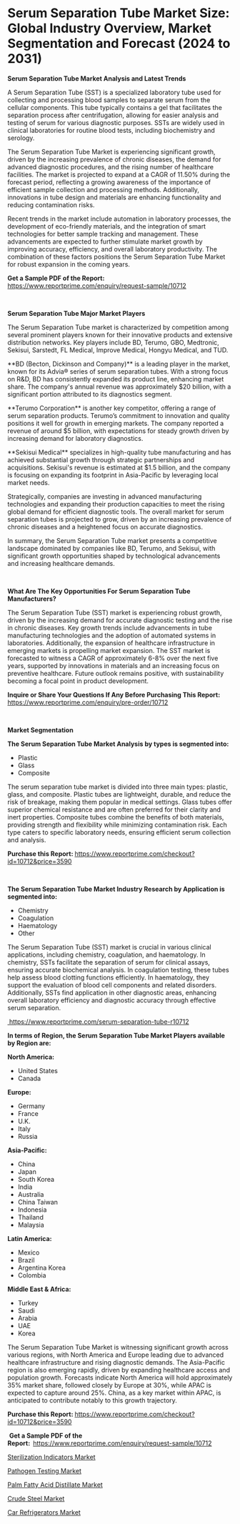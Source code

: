 <p><h1>Serum Separation Tube Market Size: Global Industry Overview, Market Segmentation and Forecast (2024 to 2031)</h1></p><p><strong>Serum Separation Tube Market Analysis and Latest Trends</strong></p>
<p><p>A Serum Separation Tube (SST) is a specialized laboratory tube used for collecting and processing blood samples to separate serum from the cellular components. This tube typically contains a gel that facilitates the separation process after centrifugation, allowing for easier analysis and testing of serum for various diagnostic purposes. SSTs are widely used in clinical laboratories for routine blood tests, including biochemistry and serology.</p><p>The Serum Separation Tube Market is experiencing significant growth, driven by the increasing prevalence of chronic diseases, the demand for advanced diagnostic procedures, and the rising number of healthcare facilities. The market is projected to expand at a CAGR of 11.50% during the forecast period, reflecting a growing awareness of the importance of efficient sample collection and processing methods. Additionally, innovations in tube design and materials are enhancing functionality and reducing contamination risks.</p><p>Recent trends in the market include automation in laboratory processes, the development of eco-friendly materials, and the integration of smart technologies for better sample tracking and management. These advancements are expected to further stimulate market growth by improving accuracy, efficiency, and overall laboratory productivity. The combination of these factors positions the Serum Separation Tube Market for robust expansion in the coming years.</p></p>
<p><strong>Get a Sample PDF of the Report:&nbsp;</strong> <a href="https://www.reportprime.com/enquiry/request-sample/10712?utm_campaign=2016&utm_medium=2&utm_source=Github&utm_content=ia&utm_term=25122024&utm_id=serum-separation-tube">https://www.reportprime.com/enquiry/request-sample/10712</a></p>
<p>&nbsp;</p>
<p><strong>Serum Separation Tube Major Market Players</strong></p>
<p><p>The Serum Separation Tube market is characterized by competition among several prominent players known for their innovative products and extensive distribution networks. Key players include BD, Terumo, GBO, Medtronic, Sekisui, Sarstedt, FL Medical, Improve Medical, Hongyu Medical, and TUD.</p><p>**BD (Becton, Dickinson and Company)** is a leading player in the market, known for its Advia® series of serum separation tubes. With a strong focus on R&D, BD has consistently expanded its product line, enhancing market share. The company's annual revenue was approximately $20 billion, with a significant portion attributed to its diagnostics segment.</p><p>**Terumo Corporation** is another key competitor, offering a range of serum separation products. Terumo’s commitment to innovation and quality positions it well for growth in emerging markets. The company reported a revenue of around $5 billion, with expectations for steady growth driven by increasing demand for laboratory diagnostics.</p><p>**Sekisui Medical** specializes in high-quality tube manufacturing and has achieved substantial growth through strategic partnerships and acquisitions. Sekisui's revenue is estimated at $1.5 billion, and the company is focusing on expanding its footprint in Asia-Pacific by leveraging local market needs.</p><p>Strategically, companies are investing in advanced manufacturing technologies and expanding their production capacities to meet the rising global demand for efficient diagnostic tools. The overall market for serum separation tubes is projected to grow, driven by an increasing prevalence of chronic diseases and a heightened focus on accurate diagnostics.</p><p>In summary, the Serum Separation Tube market presents a competitive landscape dominated by companies like BD, Terumo, and Sekisui, with significant growth opportunities shaped by technological advancements and increasing healthcare demands.</p></p>
<p>&nbsp;</p>
<p><strong>What Are The Key Opportunities For Serum Separation Tube Manufacturers?</strong></p>
<p><p>The Serum Separation Tube (SST) market is experiencing robust growth, driven by the increasing demand for accurate diagnostic testing and the rise in chronic diseases. Key growth trends include advancements in tube manufacturing technologies and the adoption of automated systems in laboratories. Additionally, the expansion of healthcare infrastructure in emerging markets is propelling market expansion. The SST market is forecasted to witness a CAGR of approximately 6-8% over the next five years, supported by innovations in materials and an increasing focus on preventive healthcare. Future outlook remains positive, with sustainability becoming a focal point in product development.</p></p>
<p><strong>Inquire or Share Your Questions If Any Before Purchasing This Report:</strong> <a href="https://www.reportprime.com/enquiry/pre-order/10712?utm_campaign=2016&utm_medium=2&utm_source=Github&utm_content=ia&utm_term=25122024&utm_id=serum-separation-tube">https://www.reportprime.com/enquiry/pre-order/10712</a></p>
<p>&nbsp;</p>
<p><strong>Market Segmentation</strong></p>
<p><strong>The Serum Separation Tube Market Analysis by types is segmented into:</strong></p>
<p><ul><li>Plastic</li><li>Glass</li><li>Composite</li></ul></p>
<p><p>The serum separation tube market is divided into three main types: plastic, glass, and composite. Plastic tubes are lightweight, durable, and reduce the risk of breakage, making them popular in medical settings. Glass tubes offer superior chemical resistance and are often preferred for their clarity and inert properties. Composite tubes combine the benefits of both materials, providing strength and flexibility while minimizing contamination risk. Each type caters to specific laboratory needs, ensuring efficient serum collection and analysis.</p></p>
<p><strong>Purchase this Report:&nbsp;</strong><a href="https://www.reportprime.com/checkout?id=10712&price=3590&utm_campaign=2016&utm_medium=2&utm_source=Github&utm_content=ia&utm_term=25122024&utm_id=serum-separation-tube">https://www.reportprime.com/checkout?id=10712&price=3590</a></p>
<p>&nbsp;</p>
<p><strong>The Serum Separation Tube Market Industry Research by Application is segmented into:</strong></p>
<p><ul><li>Chemistry</li><li>Coagulation</li><li>Haematology</li><li>Other</li></ul></p>
<p><p>The Serum Separation Tube (SST) market is crucial in various clinical applications, including chemistry, coagulation, and haematology. In chemistry, SSTs facilitate the separation of serum for clinical assays, ensuring accurate biochemical analysis. In coagulation testing, these tubes help assess blood clotting functions efficiently. In haematology, they support the evaluation of blood cell components and related disorders. Additionally, SSTs find application in other diagnostic areas, enhancing overall laboratory efficiency and diagnostic accuracy through effective serum separation.</p></p>
<p><a href="https://www.reportprime.com/serum-separation-tube-r10712?utm_campaign=2016&utm_medium=2&utm_source=Github&utm_content=ia&utm_term=25122024&utm_id=serum-separation-tube">&nbsp;https://www.reportprime.com/serum-separation-tube-r10712</a></p>
<p><strong>In terms of Region, the Serum Separation Tube Market Players available by Region are:</strong></p>
<p>
    <p> <strong> North America: </strong>
        <ul>
            <li>United States</li>
            <li>Canada</li>
        </ul>
        </p> 
    <p> <strong> Europe: </strong>
        <ul>
            <li>Germany</li>
            <li>France</li>
            <li>U.K.</li>
            <li>Italy</li>
            <li>Russia</li>
        </ul>
        </p> 
    <p> <strong> Asia-Pacific: </strong>
        <ul>
            <li>China</li>
            <li>Japan</li>
            <li>South Korea</li>
            <li>India</li>
            <li>Australia</li>
            <li>China Taiwan</li>
            <li>Indonesia</li>
            <li>Thailand</li>
            <li>Malaysia</li>
        </ul>
        </p> 
    <p> <strong> Latin America: </strong>
        <ul>
            <li>Mexico</li>
            <li>Brazil</li>
            <li>Argentina Korea</li>
            <li>Colombia</li>
        </ul>
        </p> 
    <p> <strong> Middle East & Africa: </strong>
        <ul>
            <li>Turkey</li>
            <li>Saudi</li>
            <li>Arabia</li>
            <li>UAE</li>
            <li>Korea</li>
        </ul>
    </p>
    </p>
<p><p>The Serum Separation Tube Market is witnessing significant growth across various regions, with North America and Europe leading due to advanced healthcare infrastructure and rising diagnostic demands. The Asia-Pacific region is also emerging rapidly, driven by expanding healthcare access and population growth. Forecasts indicate North America will hold approximately 35% market share, followed closely by Europe at 30%, while APAC is expected to capture around 25%. China, as a key market within APAC, is anticipated to contribute notably to this growth trajectory.</p></p>
<p><strong>Purchase this Report: </strong><a href="https://www.reportprime.com/checkout?id=10712&price=3590&utm_campaign=2016&utm_medium=2&utm_source=Github&utm_content=ia&utm_term=25122024&utm_id=serum-separation-tube">https://www.reportprime.com/checkout?id=10712&price=3590</a></p>
<p>&nbsp;<strong>Get a Sample PDF of the Report:&nbsp;&nbsp;</strong><a href="https://www.reportprime.com/enquiry/request-sample/10712?utm_campaign=2016&utm_medium=2&utm_source=Github&utm_content=ia&utm_term=25122024&utm_id=serum-separation-tube">https://www.reportprime.com/enquiry/request-sample/10712</a></p>
<p><strong></strong></p>
<p><p><a href="https://www.linkedin.com/pulse/market-study-on87-cagr-forecast-from-2024-2031-offeringsignificant-9noxe?utm_campaign=2016&utm_medium=2&utm_source=Github&utm_content=ia&utm_term=25122024&utm_id=serum-separation-tube">Sterilization Indicators Market</a></p><p><a href="https://www.linkedin.com/pulse/pathogen-testing-market-analysis-post-pandemic-reset-yc0gf?utm_campaign=2016&utm_medium=2&utm_source=Github&utm_content=ia&utm_term=25122024&utm_id=serum-separation-tube">Pathogen Testing Market</a></p><p><a href="https://www.linkedin.com/pulse/p-factrackr-ho6he?utm_campaign=2016&utm_medium=2&utm_source=Github&utm_content=ia&utm_term=25122024&utm_id=serum-separation-tube">Palm Fatty Acid Distillate Market</a></p><p><a href="https://www.linkedin.com/pulse/c-glance-reports-anmec?utm_campaign=2016&utm_medium=2&utm_source=Github&utm_content=ia&utm_term=25122024&utm_id=serum-separation-tube">Crude Steel Market</a></p><p><a href="https://www.linkedin.com/pulse/car-refrigerators-market-research-report-exploring-size-7tkfc?utm_campaign=2016&utm_medium=2&utm_source=Github&utm_content=ia&utm_term=25122024&utm_id=serum-separation-tube">Car Refrigerators Market</a></p></p>